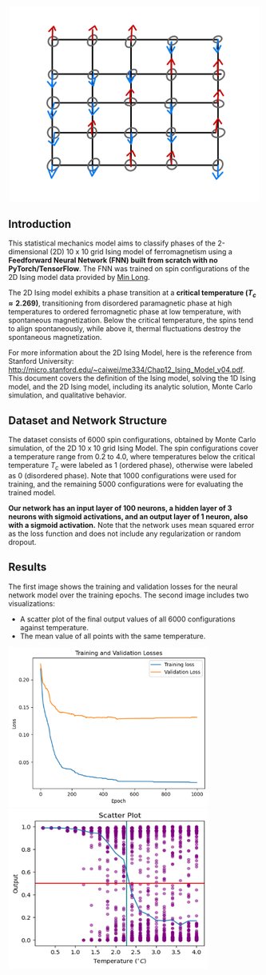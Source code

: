 <p align="center">
  <img src="images/Ising.jpg" width="500" alt="2D Ising model">
</p>

## Introduction
This statistical mechanics model aims to classify phases of the 2-dimensional (2D) 10 x 10 grid Ising model of ferromagnetism using a **Feedforward Neural Network (FNN) built from scratch with no PyTorch/TensorFlow**. The FNN was trained on spin configurations of the 2D Ising model data provided by [Min Long](https://github.com/DavidGoing). 

The 2D Ising model exhibits a phase transition at a **critical temperature ($T_c ≈ 2.269$)**, transitioning from disordered paramagnetic phase at high temperatures to ordered ferromagnetic phase at low temperature, with spontaneous magnetization. Below the critical temperature, the spins tend to align spontaneously, while above it, thermal fluctuations destroy the spontaneous magnetization.

For more information about the 2D Ising Model, here is the reference from Stanford University: http://micro.stanford.edu/~caiwei/me334/Chap12_Ising_Model_v04.pdf. This document covers the definition of the Ising model, solving the 1D Ising model, and the 2D Ising model, including its analytic solution, Monte Carlo simulation, and qualitative behavior.

## Dataset and Network Structure
The dataset consists of 6000 spin configurations, obtained by Monte Carlo simulation, of the 2D 10 x 10 grid Ising Model. The spin configurations cover a temperature range from 0.2 to 4.0, where temperatures below the critical temperature $T_c$ were labeled as 1 (ordered phase), otherwise were labeled as 0 (disordered phase). Note that 1000 configurations were used for training, and the remaining 5000 configurations were for evaluating the trained model. 

**Our network has an input layer of 100 neurons, a hidden layer of 3 neurons with sigmoid activations, and an output layer of 1 neuron, also with a sigmoid activation.** Note that the network uses mean squared error as the loss function and does not include any regularization or random dropout.

## Results
The first image shows the training and validation losses for the neural network model over the training epochs. The second image includes two visualizations:
* A scatter plot of the final output values of all 6000 configurations against temperature.
* The mean value of all points with the same temperature.

<img src="images/losses.png" width="400" height="320"/> <img src="images/result.png" width="400" height="320"/>
